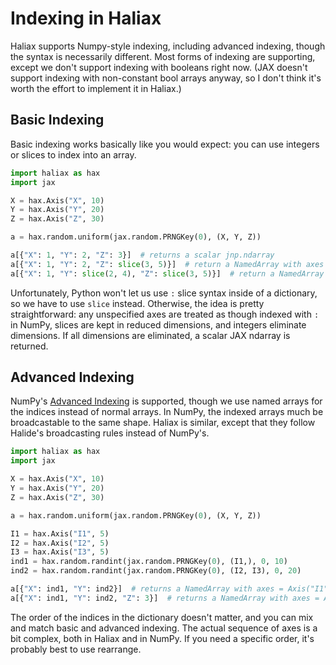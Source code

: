 # Indexing in Haliax

Haliax supports Numpy-style indexing, including advanced indexing, though the syntax is necessarily different.
Most forms of indexing are supporting, except we don't support indexing with booleans right now. (JAX doesn't support indexing with non-constant bool arrays anyway,
so I don't think it's worth the effort to implement it in Haliax.)

## Basic Indexing

Basic indexing works basically like you would expect: you can use integers or slices to index into an array.

```python
import haliax as hax
import jax

X = hax.Axis("X", 10)
Y = hax.Axis("Y", 20)
Z = hax.Axis("Z", 30)

a = hax.random.uniform(jax.random.PRNGKey(0), (X, Y, Z))

a[{"X": 1, "Y": 2, "Z": 3}]  # returns a scalar jnp.ndarray
a[{"X": 1, "Y": 2, "Z": slice(3, 5)}]  # return a NamedArray with axes = Axis("Z", 2)
a[{"X": 1, "Y": slice(2, 4), "Z": slice(3, 5)}]  # return a NamedArray with axes = Axis("Y", 2), Axis("Z", 2)
```

Unfortunately, Python won't let us use `:` slice syntax inside of a dictionary, so we have to use `slice` instead.
Otherwise, the idea is pretty straightforward: any unspecified axes are treated as though indexed with `:` in NumPy,
slices are kept in reduced dimensions, and integers eliminate dimensions. If all dimensions are eliminated, a scalar
JAX ndarray is returned.

## Advanced Indexing

NumPy's [Advanced Indexing](https://numpy.org/doc/stable/user/basics.indexing.html#advanced-indexing) is supported,
though we use named arrays for the indices instead of normal arrays. In NumPy, the indexed arrays much be
broadcastable to the same shape. Haliax is similar, except that they follow Halide's broadcasting rules instead of NumPy's.

```python
import haliax as hax
import jax

X = hax.Axis("X", 10)
Y = hax.Axis("Y", 20)
Z = hax.Axis("Z", 30)

a = hax.random.uniform(jax.random.PRNGKey(0), (X, Y, Z))

I1 = hax.Axis("I1", 5)
I2 = hax.Axis("I2", 5)
I3 = hax.Axis("I3", 5)
ind1 = hax.random.randint(jax.random.PRNGKey(0), (I1,), 0, 10)
ind2 = hax.random.randint(jax.random.PRNGKey(0), (I2, I3), 0, 20)

a[{"X": ind1, "Y": ind2}]  # returns a NamedArray with axes = Axis("I1", 5), Axis("I2", 5), Axis("I3", 5), Axis("Z", 30)
a[{"X": ind1, "Y": ind2, "Z": 3}]  # returns a NamedArray with axes = Axis("I1", 5), Axis("I2", 5), Axis("I3", 5)
```

The order of the indices in the dictionary doesn't matter, and you can mix and match basic and advanced indexing.
The actual sequence of axes is a bit complex, both in Haliax and in NumPy. If you need a specific order, it's probably
best to use rearrange.
